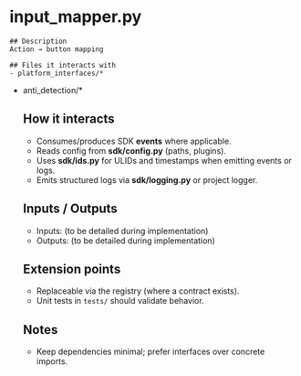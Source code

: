 # input_mapper.py

    ## Description
    Action → button mapping

    ## Files it interacts with
    - platform_interfaces/*  
- anti_detection/*

    ## How it interacts
    - Consumes/produces SDK **events** where applicable.
    - Reads config from **sdk/config.py** (paths, plugins).
    - Uses **sdk/ids.py** for ULIDs and timestamps when emitting events or logs.
    - Emits structured logs via **sdk/logging.py** or project logger.

    ## Inputs / Outputs
    - Inputs: (to be detailed during implementation)
    - Outputs: (to be detailed during implementation)

    ## Extension points
    - Replaceable via the registry (where a contract exists).
    - Unit tests in `tests/` should validate behavior.

    ## Notes
    - Keep dependencies minimal; prefer interfaces over concrete imports.
